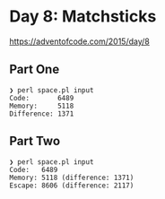 # Day 8: Matchsticks

https://adventofcode.com/2015/day/8

## Part One

```
❯ perl space.pl input
Code:       6489
Memory:     5118
Difference: 1371
```

## Part Two

```
❯ perl space.pl input
Code:   6489
Memory: 5118 (difference: 1371)
Escape: 8606 (difference: 2117)
```
